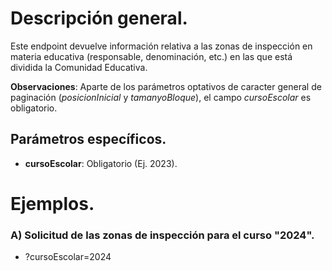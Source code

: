 # Descripción general.

Este endpoint devuelve información relativa a las zonas de inspección en materia educativa (responsable, denominación, etc.) en las que está dividida la Comunidad Educativa.

**Observaciones**: Aparte de los parámetros optativos de caracter general de paginación (_posicionInicial_ y _tamanyoBloque_), el campo *cursoEscolar* es obligatorio.

## Parámetros específicos.

* **cursoEscolar**: Obligatorio (Ej. 2023).

# Ejemplos.
### A) Solicitud de las zonas de inspección para el curso "2024".
* ?cursoEscolar=2024

